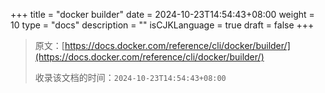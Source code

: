 +++
title = "docker builder"
date = 2024-10-23T14:54:43+08:00
weight = 10
type = "docs"
description = ""
isCJKLanguage = true
draft = false
+++

> 原文：[https://docs.docker.com/reference/cli/docker/builder/](https://docs.docker.com/reference/cli/docker/builder/)
>
> 收录该文档的时间：`2024-10-23T14:54:43+08:00`
